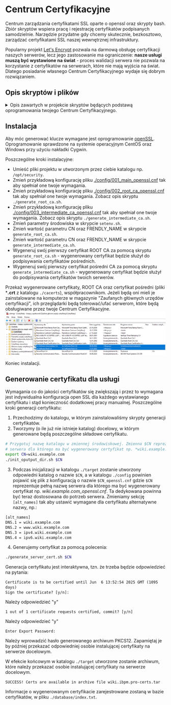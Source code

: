 # Centrum Certyfikacyjne

Centrum zarządzania certyfikatami SSL oparte o openssl oraz skrypty bash.
Zbiór skryptów wspiera pracę i rejestrację certyfikatów podpisanych samodzielnie. Narzędzie przydatne gdy chcemy skutecznie, bezkosztowo, zarządzać certyfikatami SSL naszej wewnętrznej infrastruktury. 

Popularny projekt [Let's Encrypt](https://letsencrypt.org/) pozwala na darmową obsługę certyfikacji naszych serwerów, lecz jego zastosowanie ma ograniczenie: **nasze usługi muszą być wystawione na świat** - proces walidacji serwera nie pozwala na korzystanie z certyfikatów na serwerach, które nie mają wyjścia na świat. Dlatego posiadanie własnego Centrum Certyfikacyjnego wydaje się dobrym rozwiązaniem.

## Opis skryptów i plików

<details><summary>Opis zawartych w projekcie skryptów będących podstawą oprogramowania twojego Centrum Certyfikacyjnego.</summary>
  <p>
    
  ### ./setenv.sh
Skrypt pozwalający na ogólną konfigurację twojego Centrum Certyfikacyjnego.

  ### ./generate_root_ca.sh
Skrypt generacji klucza oraz certyfikatu "ROOT" CA - certyfikatu, którym będą podpisywane wszystkie certyfikaty pośrednie. Poprzez jego edycję zmień parametry skryptu w celu ustawienia CN oraz nazwy docelowej certyfikatu - spokojnie, robisz to tylko raz, bo wygenerowane CA trzeba będzie zmienić za 20 lat:
```bash
#CN=$1
#FRENDLY_NAME=$2
CN="Sci Software Root CA"
FRENDLY_NAME="SciSoftwareRootCA"
export CN FRENDLY_NAME  

DAYS=7300 #20 lata
export DAYS
```
Ustaw swoją konfigurację w pliku [./config/002_root_ca_openssl](/slawascichy/certificate_center/blob/main/config/002_root_ca_openssl.cnf) tak aby spełniała ona twoje wymagania i aby certyfikat CA reprezentował twoją organizację. Przykład:
```
[ req_distinguished_name ]
countryName              = PL
stateOrProvinceName      = Pomorskie
localityName             = Bojano
0.organizationName       = Sci Software
0.organizationalUnitName = IT o/Bojano
commonName               = ${ENV::CN}
0.DC                     = scisoftware
1.DC                     = pl
    
#...
[alt_names]
DNS.1 = "Sci Software Sławomir Cichy, https://scisoftware.pl"
```
  ### ./generate_intermediate_ca.sh
Skrypt generacji klucza oraz certyfikatu pośredniego CA - certyfikatu, którym będą podpisywane wszystkie wystawiane przez ciebie certyfikaty. Poprzez jego edycję zmień parametry skryptu w celu ustawienia CN oraz nazwy docelowej certyfikatu. Wygenerowane CA trzeba będzie zmienić za 10 lat:
```bash
#CN=$1
#FRENDLY_NAME=$2
CN="Sci Software Intermediate CA"
FRENDLY_NAME="SciSoftwareIntermediateCA"
export CN FRENDLY_NAME 

DAYS=3650 #10 lat
export DAYS
```    
Ustaw swoją konfigurację w pliku [./config/003_intermediate_ca_openssl.cnf](/slawascichy/certificate_center/blob/main/config/003_intermediate_ca_openssl.cnf) tak aby spełniała ona twoje wymagania i aby certyfikat CA reprezentował twoją organizację. Przykład:
```
[ req_distinguished_name ]
countryName              = PL
stateOrProvinceName      = Pomorskie
localityName             = Bojano
0.organizationName       = Sci Software
0.organizationalUnitName = IT o/Bojano
commonName               = ${ENV::CN}

#...
[alt_names]
DNS.1 = "Sci Software Sławomir Cichy, https://scisoftware.pl"
```
  ### ./init_oputput_dir.sh
Skrypt pozwalający nam na zainicjalizowanie katalogu, w którym składowane będą certyfikaty danej usługi/serwera. W katalogu zainicjalizowana zostanie konfiguracja oparta o plik [./config/001_main_openssl.cnf](/slawascichy/certificate_center/blob/main/config/001_main_openssl.cnf), dlatego ustaw w nim swoją konfigurację tak aby spełniała ona twoje wymagania i aby certyfikat CA reprezentował twoją organizację:
```
[ req_distinguished_name ]
countryName              = PL
stateOrProvinceName      = Pomorskie
localityName             = Bojano
0.organizationName       = Sci Software
0.organizationalUnitName = IT o/Bojano
commonName               = ${ENV::CN}
0.DC                     = scisoftware
1.DC                     = pl

#...
[alt_names]
DNS.1 = scisoftware.pl
DNS.2 = *.scisoftware.pl
DNS.3 = hgdb.org
DNS.4 = *.hgdb.org
DNS.5 = hgdb.io
DNS.6 = *.hgdb.io
```

  ### ./generate_server_cert.sh
Skrypt do generacji certyfikatu serwera. Skrypt generuje certyfikat request'u, klucz prywatny oraz sam certyfikat w katalogu o nazwie `./target/<nazwa_hosta_uslugi>`.

  ### ./generate_server_cert_star.sh
Skrypt do generacji certyfikatu z tzw. "gwiazdką" dla danej domeny serwerów. Skrypt generuje certyfikat request'u, klucz prywatny oraz sam certyfikat w katalogu o nazwie `./target/<nazwa_domeny>`.

  ### ./generate_server_cert_by_req.sh
Skryp pozwalający na generację certyfikatu na podstawie dostarczonego pliku request'u.

  ### ./config/001_main_openssl.cnf
Plik konfiguracji openSSL. Są tam zawarte główne dane o nas, jako zaufanym urzędzie certyfikacji (CA)

  ### ./config/002_root_ca_openssl.cnf
Plik konfiguracji openSSL. Są tam zawarte główne dane o nas, jako zaufanym urzędzie certyfikacji (CA). Wspiera generacje głównego ("ROOT") certyfikatu CA.

  ### ./config/003_intermediate_ca_openssl
Plik konfiguracji openSSL. Są tam zawarte główne dane o nas, jako zaufanym urzędzie certyfikacji (CA). Wspiera generacje pośredniego certyfikatu CA.
  
  ### ./database/serial
Plik przechowujący kolejny numer wygenerowanego certyfikatu (sekwencja).

  ### ./database/index.txt
Lista wygenerowanych przez ciebie certyfikatów. Ewidencja wydanych poświadczeń.

  ### ./database/index.txt.attr
Parametry uzupełniania listy wygenerowanych certyfikatów.

  </p>
</details>

## Instalacja
    
Aby móc generować klucze wymagane jest oprogramowanie [openSSL](https://wiki.ibpm.pro/index.php/OpenSSL).
Oprogramowanie sprawdzone na systemie operacyjnym CentOS oraz Windows przy użyciu nakładki Cygwin.

Poszczególne kroki instalacyjne:
- Umieść pliki projektu w utworzonym przez ciebie katalogu np. `/opt/security`.
- Zmień przykładową konfigurację pliku [./config/001_main_openssl.cnf](/slawascichy/certificate_center/blob/main/config/001_main_openssl.cnf) tak aby spełniał one twoje wymagania.
- Zmień przykładową konfigurację pliku [./config/002_root_ca_openssl.cnf](/slawascichy/certificate_center/blob/main/config/002_root_ca_openssl.cnf) tak aby spełniał one twoje wymagania. Zobacz opis skryptu `./generate_root_ca.sh`.
- Zmień przykładową konfigurację pliku [./config/003_intermediate_ca_openssl.cnf](/slawascichy/certificate_center/blob/main/config/003_intermediate_ca_openssl.cnf) tak aby spełniał one twoje wymagania. Zobacz opis skryptu `./generate_intermediate_ca.sh`.
- Zmień parametry środowiska w skrypcie `setenv.sh`.
- Zmień wartość parametru CN oraz FRENDLY_NAME w skrypcie `generate_root_ca.sh`.
- Zmień wartość parametru CN oraz FRENDLY_NAME w skrypcie `generate_intermediate_ca.sh`.
- Wygeneruj swój pierwszy certyfikat ROOT CA za pomocą skryptu `generate_root_ca.sh` - wygenerowany certyfikat będzie służył do podpisywania certyfikatów pośrednich.
- Wygeneruj swój pierwszy certyfikat pośredni CA za pomocą skryptu `generate_intermediate_ca.sh` - wygenerowany certyfikat będzie służył do podpisywania certyfikatów twoich serwerów. 
    
Przekaż wygenerowane certyfikaty, ROOT CA oraz certyfikat pośredni (pliki ***.crt** z katalogu `./cacerts`), współpracownikom. Jeżeli będą oni mieli je zainstalowane na komputerze w magazynie "Zaufanych głównych urzędów certyfikacji", ich przeglądarki będą tolerować/ufać serwerom, które będą obsługiwane przez twoje Centrum Certyfikacyjne.
![](helpers/doc-resources/03_openssl_certmgr.png)    

Koniec instalacji.

## Generowanie certyfikatu dla usługi

Wymagania co do jakości certyfikatów się zwiększają i przez to wymagana jest indywidualna konfiguracja open SSL dla każdego wystawianego certyfikatu i stąd konieczność dodatkowej pracy manualnej. Poszczególne kroki generacji certyfikatu:
1. Przechodzimy do katalogu, w którym zainstalowaliśmy skrypty generacji certyfikatów.
2. Tworzymy (o ile już nie istnieje katalog) docelowy, w którym generowane będą poszczególne składowe certyfikatu.
```bash
# Przygotuj nazwę katalogu w zmiennej środowiskowej. Zmienna $CN reprezentuje pełną nazwę 
# serwera dla którego ma być wygenerowany certyfikat np. *wiki.example.com*
export CN=wiki.example.com
./init_oputput_dir.sh $CN
```
3. Podczas inicjalizacji w katalogu `./target` zostanie utworzony odpowiedni katalog o nazwie `$CN`, a w katalogu `./config` powinien pojawić się plik z konfiguracją o nazwie `$CN_openssl.cnf` gdzie `$CN` reprezentuje pełną nazwę serwera dla którego ma być wygenerowany certyfikat np. *wiki.example.com_openssl.cnf*. Ta dedykowana powinna być teraz dostosowana do potrzeb serwera. Zmieniamy sekcję `[alt_names]` tak aby ustawić wymagane dla certyfikatu alternatywne nazwy, np.:
```text
[alt_names]
DNS.1 = wiki.example.com
DNS.2 = www.wiki.example.com
DNS.3 = ipv4.wiki.example.com
DNS.4 = ipv6.wiki.example.com 
```
4. Generujemy certyfikat za pomocą polecenia:
```bash
./generate_server_cert.sh $CN    
```
Generacja certyfikatu jest interaktywna, tzn. że trzeba będzie odpowiedzieć na pytania:
```
Certificate is to be certified until Jun  6 13:52:54 2025 GMT (1095 days)
Sign the certificate? [y/n]:
```
Należy odpowiedzieć "y"
```
1 out of 1 certificate requests certified, commit? [y/n]
```
Należy odpowiedzieć "y"
```
Enter Export Password:
```
Należy wprowadzić hasło generowanego archiwum PKCS12. Zapamiętaj je by później przekazać odpowiedniej osobie instalującej certyfikaty na serwerze docelowym.

W efekcie końcowym w katalogu `./target` utworzone zostanie archiwum, które należy przekazać osobie instalującej certyfikaty na serwerze docelowym.
```
SUCCESS! Certs are available in archive file wiki.ibpm.pro-certs.tar
```

Informacje o wygenerowanym certyfikacie zarejestrowane zostaną w bazie certyfikatów, w pliku `./database/index.txt`.

